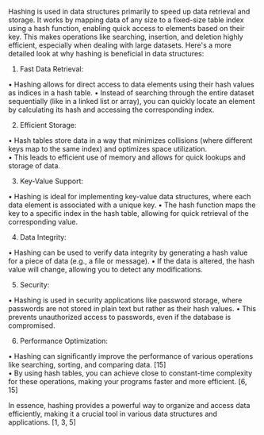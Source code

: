 Hashing is used in data structures primarily to speed up data retrieval and storage. It works by mapping data of any size to a fixed-size table index using a hash function, enabling quick access to elements based on their key. This makes operations like searching, insertion, and deletion highly efficient, especially when dealing with large datasets.
Here's a more detailed look at why hashing is beneficial in data structures: 
1. Fast Data Retrieval: 

• Hashing allows for direct access to data elements using their hash values as indices in a hash table. 
• Instead of searching through the entire dataset sequentially (like in a linked list or array), you can quickly locate an element by calculating its hash and accessing the corresponding index. 

2. Efficient Storage: 

• Hash tables store data in a way that minimizes collisions (where different keys map to the same index) and optimizes space utilization.  
• This leads to efficient use of memory and allows for quick lookups and storage of data. 

3. Key-Value Support: 

• Hashing is ideal for implementing key-value data structures, where each data element is associated with a unique key.
• The hash function maps the key to a specific index in the hash table, allowing for quick retrieval of the corresponding value.

4. Data Integrity: 

• Hashing can be used to verify data integrity by generating a hash value for a piece of data (e.g., a file or message). 
• If the data is altered, the hash value will change, allowing you to detect any modifications.

5. Security: 

• Hashing is used in security applications like password storage, where passwords are not stored in plain text but rather as their hash values. 
• This prevents unauthorized access to passwords, even if the database is compromised. 

6. Performance Optimization: 

• Hashing can significantly improve the performance of various operations like searching, sorting, and comparing data. [15]  
• By using hash tables, you can achieve close to constant-time complexity for these operations, making your programs faster and more efficient. [6, 15]  

In essence, hashing provides a powerful way to organize and access data efficiently, making it a crucial tool in various data structures and applications. [1, 3, 5]  


